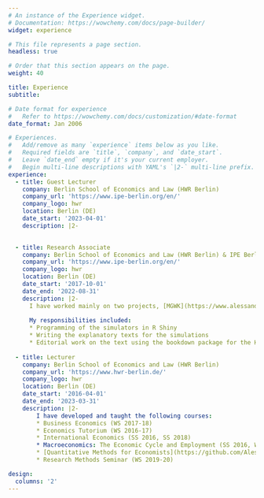 ```yaml
---
# An instance of the Experience widget.
# Documentation: https://wowchemy.com/docs/page-builder/
widget: experience

# This file represents a page section.
headless: true

# Order that this section appears on the page.
weight: 40

title: Experience
subtitle:

# Date format for experience
#   Refer to https://wowchemy.com/docs/customization/#date-format
date_format: Jan 2006

# Experiences.
#   Add/remove as many `experience` items below as you like.
#   Required fields are `title`, `company`, and `date_start`.
#   Leave `date_end` empty if it's your current employer.
#   Begin multi-line descriptions with YAML's `|2-` multi-line prefix.
experience:
  - title: Guest Lecturer
    company: Berlin School of Economics and Law (HWR Berlin)
    company_url: 'https://www.ipe-berlin.org/en/'
    company_logo: hwr
    location: Berlin (DE)
    date_start: '2023-04-01'
    description: |2-
      

  - title: Research Associate
    company: Berlin School of Economics and Law (HWR Berlin) & IPE Berlin
    company_url: 'https://www.ipe-berlin.org/en/'
    company_logo: hwr
    location: Berlin (DE)
    date_start: '2017-10-01'
    date_end: '2022-08-31' 
    description: |2-
      I have worked mainly on two projects, [MGWK](https://www.alessandrobramucci.com/project/mgwk/), short for the German *Modelltheoretische Grundlagen wirtschaftspolitischer Kontroversen*, and [WIPOSIM](https://www.alessandrobramucci.com/project/wiposim/) - The economic policy simulator. Goal of the two project was to teach Macroeconomics in an interactive and engaging way using some simple simulations. Both projects have been developed entirely in R/RStudio and numerous other packages (shiny, plotly, bookdown, etc.).
      
      My responsibilities included:
      * Programming of the simulators in R Shiny
      * Writing the explanatory texts for the simulations
      * Editorial work on the text using the bookdown package for the HTML and LaTex version
        
  - title: Lecturer
    company: Berlin School of Economics and Law (HWR Berlin)
    company_url: 'https://www.hwr-berlin.de/'
    company_logo: hwr
    location: Berlin (DE)
    date_start: '2016-04-01'
    date_end: '2023-03-31'
    description: |2-
        I have developed and taught the following courses:
        * Business Economics (WS 2017-18)
        * Economics Tutorium (WS 2016-17)
        * International Economics (SS 2016, SS 2018)
        * Macroeconomics: The Economic Cycle and Employment (SS 2016, WS 2016-17, SS 2017, SS 2018, WS 2018-19, SS 2019)
        * [Quantitative Methods for Economists](https://github.com/Alessandro1984/quant_methods_HWR_21-22) (WS 2017-18, WS 2018-19, WS 2019-20, WS 2020-21, WS 2021-22, WS 2022-23)
        * Research Methods Seminar (WS 2019-20)

design:
  columns: '2'
---
```

